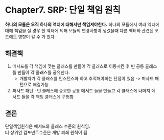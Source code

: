 # Chapter7. SRP: 단일 책임 원칙
**하나의 모듈은 오직 하나의 액터에 대해서만 책임져야한다.**
하나의 모듈에서 여러 엑터에 대해 책임을 질 경우 한 엑터에 의해 모듈의 변경사항이 생겼을때 다른 엑터와 관련된 코드에도 영향이 갈 수 가 있다.

## 해결책  
1. 메서드를 각 책임에 맞는 클래스를 만들어 각 클래스로 이동시킨 후 빈 공통 클래스를 만들어 각 클래스를 공유한다.  
    * 개발자가 각 클래스를 인스턴스화 하고 추적해야하는 단점이 있음 -> 퍼사드 패턴으로 해결가능  
2. 퍼사드 패턴 : 빈 클래스에 중요한 공통 메서드 들을 만들고 각 클래스에 나머지 메서드 들을 각 책임 클래스에 구현함

## 결론  
단일책임원칙은 메서드와 클래스 수준의 원칙임.   
더 상위인 컴포넌트수준은 개방 폐쇄 원칙이 됨